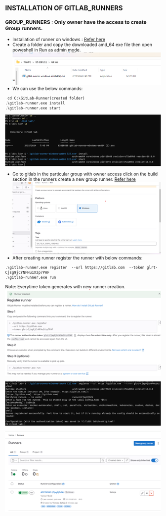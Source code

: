 ## INSTALLATION OF GITLAB_RUNNERS

### GROUP_RUNNERS : Only owner have the access to create Group runners.
* Installation of runner on windows :
 [Refer here](https://docs.gitlab.com/runner/install/windows.html)
 * Create a folder and copy the downloaded amd_64 exe file then open poweshell in Run as admin mode.
![Image](pics/image1.png)
 * We can use the below commands:

 ```
  cd C:\GitLab-Runner(created folder)
.\gitlab-runner.exe install
.\gitlab-runner.exe start
 ```
 ![Image](pics/image2.png)
 * Go to gitlab in the particular group with owner access click on the build section in the runners create a new group runner.
 [Refer here](https://docs.gitlab.com/ee/ci/runners/runners_scope.html#group-runners)
 ![Image](pics/image3.png)
 * After creating runner register the runner with below commands:

 ```
.\gitlab-runner.exe register  --url https://gitlab.com  --token glrt-Cjsg9jCrNFHu1Xzp7PAF 
.\gitlab-runner.exe run
 ```
Note: Everytime token generates with new runner creation.
![Image](pics/image4.png)

![Image](pics/image5.png)

![Image](pics/image6.png)

